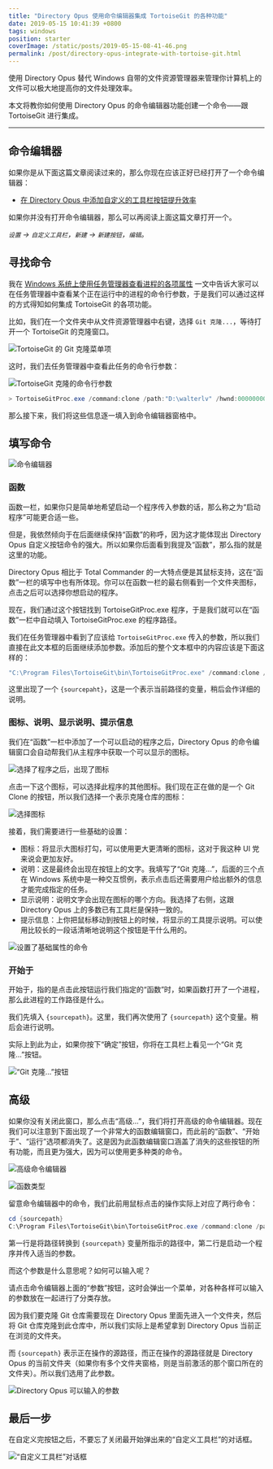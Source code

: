 ```yaml
---
title: "Directory Opus 使用命令编辑器集成 TortoiseGit 的各种功能"
date: 2019-05-15 10:41:39 +0800
tags: windows
position: starter
coverImage: /static/posts/2019-05-15-08-41-46.png
permalink: /post/directory-opus-integrate-with-tortoise-git.html
---
```


使用 Directory Opus 替代 Windows 自带的文件资源管理器来管理你计算机上的文件可以极大地提高你的文件处理效率。

本文将教你如何使用 Directory Opus 的命令编辑器功能创建一个命令——跟 TortoiseGit 进行集成。

---

<div id="toc"></div>

## 命令编辑器

如果你是从下面这篇文章阅读过来的，那么你现在应该正好已经打开了一个命令编辑器：

- [在 Directory Opus 中添加自定义的工具栏按钮提升效率](/post/directory-opus-custom-toolbar-buttons)

如果你并没有打开命令编辑器，那么可以再阅读上面这篇文章打开一个。

*`设置` -> `自定义工具栏`，`新建` -> `新建按钮`，`编辑`。*

## 寻找命令

我在 [Windows 系统上使用任务管理器查看进程的各项属性](/post/view-process-info-using-task-manager) 一文中告诉大家可以在任务管理器中查看某个正在运行中的进程的命令行参数，于是我们可以通过这样的方式得知如何集成 TortoiseGit 的各项功能。

比如，我们在一个文件夹中从文件资源管理器中右键，选择 `Git 克隆...`，等待打开一个 TortoiseGit 的克隆窗口。

![TortoiseGit 的 Git 克隆菜单项](/static/posts/2019-05-15-08-41-46.png)

这时，我们去任务管理器中查看此任务的命令行参数：

![TortoiseGit 克隆的命令行参数](/static/posts/2019-05-15-08-50-10.png)

```powershell
> TortoiseGitProc.exe /command:clone /path:"D:\walterlv" /hwnd:0000000000161264
```

那么接下来，我们将这些信息逐一填入到命令编辑器窗格中。

## 填写命令

![命令编辑器](/static/posts/2019-05-14-19-45-44.png)

### 函数

函数一栏，如果你只是简单地希望启动一个程序传入参数的话，那么称之为“启动程序”可能更合适一些。

但是，我依然倾向于在后面继续保持“函数”的称呼，因为这才能体现出 Directory Opus 自定义按钮命令的强大。所以如果你后面看到我提及“函数”，那么指的就是这里的功能。

Directory Opus 相比于 Total Commander 的一大特点便是其鼠标支持，这在“函数”一栏的填写中也有所体现。你可以在函数一栏的最右侧看到一个文件夹图标，点击之后可以选择你想启动的程序。

现在，我们通过这个按钮找到 TortoiseGitProc.exe 程序，于是我们就可以在“函数”一栏中自动填入 TortoiseGitProc.exe 的程序路径。

我们在任务管理器中看到了应该给 `TortoiseGitProc.exe` 传入的参数，所以我们直接在此文本框的后面继续添加参数。添加后的整个文本框中的内容应该是下面这样的：

```powershell
"C:\Program Files\TortoiseGit\bin\TortoiseGitProc.exe" /command:clone /path:"{sourcepath}"
```

这里出现了一个 `{sourcepaht}`，这是一个表示当前路径的变量，稍后会作详细的说明。

### 图标、说明、显示说明、提示信息

我们在“函数”一栏中添加了一个可以启动的程序之后，Directory Opus 的命令编辑窗口会自动帮我们从主程序中获取一个可以显示的图标。

![选择了程序之后，出现了图标](/static/posts/2019-05-15-10-20-28.png)

点击一下这个图标，可以选择此程序的其他图标。我们现在正在做的是一个 Git Clone 的按钮，所以我们选择一个表示克隆仓库的图标：

![选择图标](/static/posts/2019-05-15-09-59-51.png)

接着，我们需要进行一些基础的设置：

- 图标：将显示大图标打勾，可以使用更大更清晰的图标，这对于我这种 UI 党来说会更加友好。
- 说明：这是最终会出现在按钮上的文字。我填写了“Git 克隆...”，后面的三个点在 Windows 系统中是一种交互惯例，表示点击后还需要用户给出额外的信息才能完成指定的任务。
- 显示说明：说明文字会出现在图标的哪个方向。我选择了右侧，这跟 Directory Opus 上的多数已有工具栏是保持一致的。
- 提示信息：上你把鼠标移动到按钮上的时候，将显示的工具提示说明。可以使用比较长的一段话清晰地说明这个按钮是干什么用的。

![设置了基础属性的命令](/static/posts/2019-05-15-10-22-53.png)

### 开始于

开始于，指的是点击此按钮运行我们指定的“函数”时，如果函数打开了一个进程，那么此进程的工作路径是什么。

我们先填入 `{sourcepath}`。这里，我们再次使用了 `{sourcepath}` 这个变量。稍后会进行说明。

实际上到此为止，如果你按下“确定”按钮，你将在工具栏上看见一个“Git 克隆...”按钮。

![“Git 克隆...”按钮](/static/posts/2019-05-15-10-38-32.png)

## 高级

如果你没有关闭此窗口，那么点击“高级...”，我们将打开高级的命令编辑器。现在我们可以注意到下面出现了一个非常大的函数编辑窗口，而此前的“函数”、“开始于”、“运行”选项都消失了。这是因为此函数编辑窗口涵盖了消失的这些按钮的所有功能，而且更为强大，因为可以使用更多种类的命令。

![高级命令编辑器](/static/posts/2019-05-15-10-23-41.png)

![函数类型](/static/posts/2019-05-15-10-14-01.png)

留意命令编辑器中的命令，我们此前用鼠标点击的操作实际上对应了两行命令：

```powershell
cd {sourcepath}
C:\Program Files\TortoiseGit\bin\TortoiseGitProc.exe /command:clone /path:"{sourcepath}"
```

第一行是将路径转换到 `{sourcepath}` 变量所指示的路径中，第二行是启动一个程序并传入适当的参数。

而这个参数是什么意思呢？如何可以输入呢？

请点击命令编辑器上面的“参数”按钮，这时会弹出一个菜单，对各种各样可以输入的参数放在一起进行了分类存放。

因为我们要克隆 Git 仓库需要现在 Directory Opus 里面先进入一个文件夹，然后将 Git 仓库克隆到此仓库中，所以我们实际上是希望拿到 Directory Opus 当前正在浏览的文件夹。

而 `{sourcepath}` 表示正在操作的源路径，而正在操作的源路径就是 Directory Opus 的当前文件夹（如果你有多个文件夹窗格，则是当前激活的那个窗口所在的文件夹）。所以我们选用了此参数。

![Directory Opus 可以输入的参数](/static/posts/2019-05-15-10-26-21.png)

## 最后一步

在自定义完按钮之后，不要忘了关闭最开始弹出来的“自定义工具栏”的对话框。

![“自定义工具栏”对话框](/static/posts/2019-05-15-10-41-23.png)


